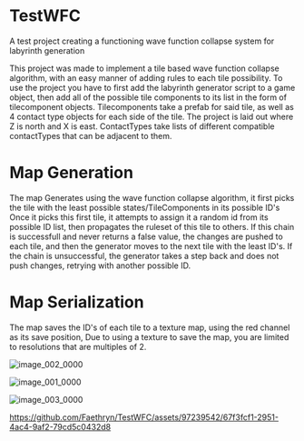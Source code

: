 # TestWFC
A test project creating a functioning wave function collapse system for labyrinth generation

This project was made to implement a tile based wave function collapse algorithm, with an easy manner of adding rules to each tile possibility.
To use the project you have to first add the labyrinth generator script to a game object, then add all of the possible tile components to its list in the form of tilecomponent objects.
Tilecomponents take a prefab for said tile, as well as 4 contact type objects for each side of the tile. The project is laid out where Z is north and X is east.
ContactTypes take lists of different compatible contactTypes that can be adjacent to them. 


# Map Generation
The map Generates using the wave function collapse algorithm, it first picks the tile with the least possible states/TileComponents in its possible ID's
Once it picks this first tile, it attempts to assign it a random id from its possible ID list, then propagates the ruleset of this tile to others. 
If this chain is successfull and never returns a false value, the changes are pushed to each tile, and then the generator moves to the next tile with the least ID's.
If the chain is unsuccessful, the generator takes a step back and does not push changes, retrying with another possible ID. 



# Map Serialization
The map saves the ID's of each tile to a texture map, using the red channel as its save position, Due to using a texture to save the map, you are limited to resolutions that are multiples of 2. 


![image_002_0000](https://github.com/Faethryn/TestWFC/assets/97239542/8eca7a3f-a2ea-40f0-91ac-c63626f3482c)

![image_001_0000](https://github.com/Faethryn/TestWFC/assets/97239542/26221e23-24ba-4aea-974d-d4fc9cd741de)

![image_003_0000](https://github.com/Faethryn/TestWFC/assets/97239542/48a731bc-0925-4a3c-9c9c-3f308e688dec)

https://github.com/Faethryn/TestWFC/assets/97239542/67f3fcf1-2951-4ac4-9af2-79cd5c0432d8


